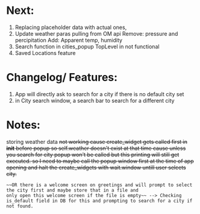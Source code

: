 # Next: # 
1. Replacing placeholder data with actual ones, 
2. Update weather paras pulling from OM api
    Remove: pressure and percipitation
    Add: Apparent temp, humidity
3. Search function in cities_popup TopLevel in not functional
4. Saved Locations feature

# Changelog/ Features: #
1. App will directly ask to search for a city if there is no default city set
2. in City search window, a search bar to search for a different city

# Notes: #
storing weather data
    ~~not working cause create_widget gets called first in __init__ before popup so self.weather doesn't exist at that time
    cause unless you search for city popup won't be called but this printing will still get executed.
    so I need to maybe call the popup window first at the time of app opening and halt the create_widgets with wait.window
    untill user selcets city.~~

    ~~OR there is a welcome screen on greetings and will prompt to select the city first and maybe store that in a file and
    only open this welcome screen if the file is empty~~ --> Checking is_default field in DB for this and prompting to search for a city if not found.

    


